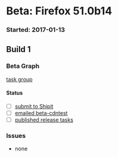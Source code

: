 # Beta: Firefox 51.0b14

### Started: 2017-01-13

## Build 1

### Beta Graph
[task group](https://tools.taskcluster.net/push-inspector/#/j1b-oF2YR3OdMta93EuR_w)


#### Status
- [ ] [submit to Shipit](https://wiki.mozilla.org/Release:Release_Automation_on_Mercurial:Starting_a_Release#Submit_to_Ship_It)
- [ ] [emailed beta-cdntest](../how-tos/relpro.md#1-email-drivers-re-release-live-on-test-channel)
- [ ] [published release tasks](../how-tos/relpro.md#3-publish-release)

### Issues
- none


